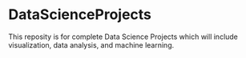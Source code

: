 # DataScienceProjects

This reposity is for complete Data Science Projects which will include visualization, data analysis, and machine learning.
